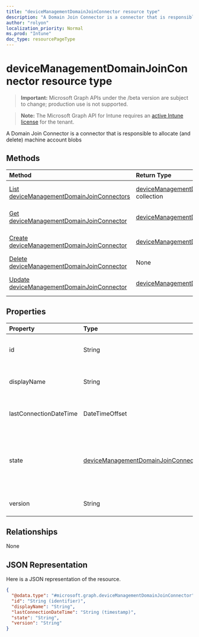 ```yaml
---
title: "deviceManagementDomainJoinConnector resource type"
description: "A Domain Join Connector is a connector that is responsible to allocate (and delete) machine account blobs"
author: "rolyon"
localization_priority: Normal
ms.prod: "Intune"
doc_type: resourcePageType
---
```


# deviceManagementDomainJoinConnector resource type

> **Important:** Microsoft Graph APIs under the /beta version are subject to change; production use is not supported.

> **Note:** The Microsoft Graph API for Intune requires an [active Intune license](https://go.microsoft.com/fwlink/?linkid=839381) for the tenant.

A Domain Join Connector is a connector that is responsible to allocate (and delete) machine account blobs

## Methods
|Method|Return Type|Description|
|:---|:---|:---|
|[List deviceManagementDomainJoinConnectors](../api/intune-odj-devicemanagementdomainjoinconnector-list.md)|[deviceManagementDomainJoinConnector](../resources/intune-odj-devicemanagementdomainjoinconnector.md) collection|List properties and relationships of the [deviceManagementDomainJoinConnector](../resources/intune-odj-devicemanagementdomainjoinconnector.md) objects.|
|[Get deviceManagementDomainJoinConnector](../api/intune-odj-devicemanagementdomainjoinconnector-get.md)|[deviceManagementDomainJoinConnector](../resources/intune-odj-devicemanagementdomainjoinconnector.md)|Read properties and relationships of the [deviceManagementDomainJoinConnector](../resources/intune-odj-devicemanagementdomainjoinconnector.md) object.|
|[Create deviceManagementDomainJoinConnector](../api/intune-odj-devicemanagementdomainjoinconnector-create.md)|[deviceManagementDomainJoinConnector](../resources/intune-odj-devicemanagementdomainjoinconnector.md)|Create a new [deviceManagementDomainJoinConnector](../resources/intune-odj-devicemanagementdomainjoinconnector.md) object.|
|[Delete deviceManagementDomainJoinConnector](../api/intune-odj-devicemanagementdomainjoinconnector-delete.md)|None|Deletes a [deviceManagementDomainJoinConnector](../resources/intune-odj-devicemanagementdomainjoinconnector.md).|
|[Update deviceManagementDomainJoinConnector](../api/intune-odj-devicemanagementdomainjoinconnector-update.md)|[deviceManagementDomainJoinConnector](../resources/intune-odj-devicemanagementdomainjoinconnector.md)|Update the properties of a [deviceManagementDomainJoinConnector](../resources/intune-odj-devicemanagementdomainjoinconnector.md) object.|

## Properties
|Property|Type|Description|
|:---|:---|:---|
|id|String|Unique identifier to represent a connector.|
|displayName|String|The connector display name.|
|lastConnectionDateTime|DateTimeOffset|Last time connector contacted Intune.|
|state|[deviceManagementDomainJoinConnectorState](../resources/intune-odj-devicemanagementdomainjoinconnectorstate.md)|The connector state. Possible values are: `active`, `error`, `inactive`.|
|version|String|The version of the connector.|

## Relationships
None

## JSON Representation
Here is a JSON representation of the resource.
<!-- {
  "blockType": "resource",
  "keyProperty": "id",
  "@odata.type": "microsoft.graph.deviceManagementDomainJoinConnector"
}
-->
``` json
{
  "@odata.type": "#microsoft.graph.deviceManagementDomainJoinConnector",
  "id": "String (identifier)",
  "displayName": "String",
  "lastConnectionDateTime": "String (timestamp)",
  "state": "String",
  "version": "String"
}
```



